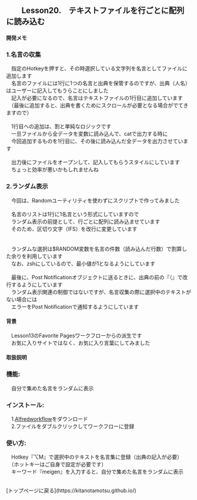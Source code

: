 ## 　　Lesson20.　テキストファイルを行ごとに配列に読み込む 
#### 開発メモ
### 1.名言の収集
　指定のHotkeyを押すと、その時選択している文字列を名言としてファイルに追加します
<br>　名言のファイルには1行に1つの名言と出典を保管するのですが、出典（人名）はユーザーに記入してもうらことにしました
<br>　記入が必要になるので、名言はテキストファイルの1行目に追加しています
<br>　（最後に追加すると、出典を書くためにスクロールが必要となる場合がでてきますので）
<br>
<br>　1行目への追加は、割と単純なロジックです
<br>　一旦ファイルから全データを変数に読み込んで、catで出力する時に
<br>　今回追加するものを1行目に、その後に読み込んだ全データを出力させています
<br>
<br>　出力後にファイルをオープンして、記入してもらうスタイルにしています
<br>　ちょっと効率が悪いかもしれませんね　　
### 2.ランダム表示
　今回は、Randomユーティリティを使わずにスクリプトで作ってみました
<br>
<br>　名言のリストは1行に1名言という形式にしていますので
<br>　ランダム表示の前提として、行ごとに配列に読み込ませています
<br>　そのため、区切り文字（IFS）を改行に変更しています
<br>   
<br>　ランダムな選択は$RANDOM変数を名言の件数（読み込んだ行数）で割算した余りを利用しています
<br>　なお、zshにしているので、最小値が1となるようにしています
<br>
<br>　最後に、Post Notificationオブジェクトに送るときに、出典の前の『（』で改行するようにしています
<br>　ランダム表示関連の制御ではないですが、名言収集の際に選択中のテキストがない場合には
<br>　エラーをPost Notificationで通知するようにしています
<br>
#### 背景
　Lesson13のFavorite Pagesワークフローからの派生です
<br>　お気に入りサイトではなく、お気に入り言葉にしてみました
#### 取扱説明
### 機能:
　自分で集めた名言をランダムに表示
### インストール:
　1.[Alfredworkflow](zip)をダウンロード 
<br>　2.ファイルをダブルクリックしてワークフローに登録
### 使い方:
　Hotkey『⌥M』で選択中のテキストを名言集に登録（出典の記入が必要）
<br>　（ホットキーはご自身で設定が必要です）
<br>　キーワード『meigen』を入力すると、自分で集めた名言をランダムに表示

<br>
[トップページに戻る](https://kitanotamotsu.github.io/)

